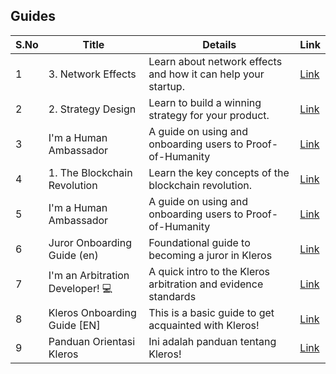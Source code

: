 ## Guides

| S.No        | Title       |  Details  |  Link  |
| ----------- | ----------- |----------- | ----------- |
| 1      | 3. Network Effects | Learn about network effects and how it can help your startup. |  [Link](markdown/learn-about-network-effects.md) |
 | 2      | 2. Strategy Design | Learn to build a winning strategy for your product. |  [Link](markdown/learn-build-winning-strategy.md) |
 | 3      | I'm a Human Ambassador | A guide on using and onboarding users to Proof-of-Humanity |  [Link](markdown/using-proof-of-humanity.md) |
 | 4      | 1. The Blockchain Revolution | Learn the key concepts of the blockchain revolution. |  [Link](markdown/the-blockchain-revolution.md) |
 | 5      | I'm a Human Ambassador | A guide on using and onboarding users to Proof-of-Humanity |  [Link](markdown/i-am-human-ambassador.md) |
 | 6      | Juror Onboarding Guide (en) | Foundational guide to becoming a juror in Kleros |  [Link](markdown/juror-onboarding-guide-en.md) |
 | 7      | I'm an Arbitration Developer! 💻 | A quick intro to the Kleros arbitration and evidence standards |  [Link](markdown/i-am-arbitration-developer.md) |
 | 8      | Kleros Onboarding Guide [EN] | This is a basic guide to get acquainted with Kleros! |  [Link](markdown/kleros-onboarding-guide-en.md) |
 | 9      | Panduan Orientasi Kleros | Ini adalah panduan tentang Kleros! |  [Link](markdown/kleros-onboarding-guide-indonesia.md) |